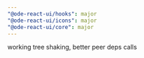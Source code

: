 ```yaml
---
"@ode-react-ui/hooks": major
"@ode-react-ui/icons": major
"@ode-react-ui/core": major
---
```


working tree shaking, better peer deps calls
